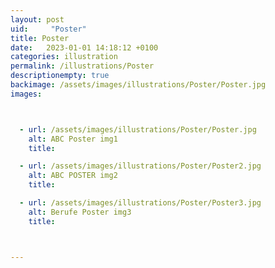 ```yaml
---
layout: post
uid:     "Poster"
title: Poster
date:   2023-01-01 14:18:12 +0100
categories: illustration
permalink: /illustrations/Poster
descriptionempty: true
backimage: /assets/images/illustrations/Poster/Poster.jpg
images:



  - url: /assets/images/illustrations/Poster/Poster.jpg
    alt: ABC Poster img1
    title:  

  - url: /assets/images/illustrations/Poster/Poster2.jpg
    alt: ABC POSTER img2
    title:

  - url: /assets/images/illustrations/Poster/Poster3.jpg
    alt: Berufe Poster img3
    title:



---
```

<br>
<br>
<br>
